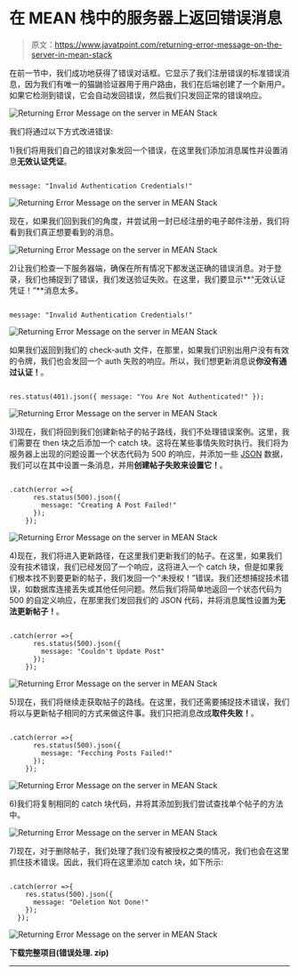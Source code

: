 # 在 MEAN 栈中的服务器上返回错误消息

> 原文：<https://www.javatpoint.com/returning-error-message-on-the-server-in-mean-stack>

在前一节中，我们成功地获得了错误对话框。它显示了我们注册错误的标准错误消息，因为我们有唯一的猫鼬验证器用于用户路由，我们在后端创建了一个新用户。如果它检测到错误，它会自动发回错误，然后我们只发回正常的错误响应。

![Returning Error Message on the server in MEAN Stack](img/ffc2397386112acd9512f99dcffc1eb1.png)

我们将通过以下方式改进错误:

1)我们将用我们自己的错误对象发回一个错误，在这里我们添加消息属性并设置消息**无效认证凭证**。

```

message: "Invalid Authentication Credentials!"

```

![Returning Error Message on the server in MEAN Stack](img/cbe03073328cbcba14d6cbfc1acd7057.png)

现在，如果我们回到我们的角度，并尝试用一封已经注册的电子邮件注册，我们将看到我们真正想要看到的消息。

![Returning Error Message on the server in MEAN Stack](img/59d6f31718590ccb416f4c7cee9ff04c.png)

2)让我们检查一下服务器端，确保在所有情况下都发送正确的错误消息。对于登录，我们也捕捉到了错误，我们发送验证失败。在这里，我们要显示**“无效认证凭证！”**消息太多。

```

message: "Invalid Authentication Credentials!"

```

![Returning Error Message on the server in MEAN Stack](img/c4628934b2776b6d83a83671d38f6346.png)

如果我们返回到我们的 check-auth 文件，在那里，如果我们识别出用户没有有效的令牌，我们也会发回一个 auth 失败的响应。所以，我们想更新消息说**你没有通过认证！**。

```

res.status(401).json({ message: "You Are Not Authenticated!" });

```

![Returning Error Message on the server in MEAN Stack](img/4434895e89cf45ebf934665ec8ea0d54.png)

3)现在，我们将回到我们创建新帖子的帖子路线，我们不处理错误案例。这里，我们需要在 then 块之后添加一个 catch 块。这将在某些事情失败时执行。我们将为服务器上出现的问题设置一个状态代码为 500 的响应，并添加一些 [JSON](https://www.javatpoint.com/json-tutorial) 数据，我们可以在其中设置一条消息，并用**创建帖子失败来设置它！**。

```

.catch(error =>{
      res.status(500).json({
        message: "Creating A Post Failed!"
      });
    });

```

![Returning Error Message on the server in MEAN Stack](img/59916227a5aab25f4ead074712c898fd.png)

4)现在，我们将进入更新路径，在这里我们更新我们的帖子。在这里，如果我们没有技术错误，我们已经发回了一个响应，这将进入一个 catch 块，但是如果我们根本找不到要更新的帖子，我们发回一个“未授权！”错误。我们还想捕捉技术错误，如数据库连接丢失或其他任何问题。然后我们将简单地返回一个状态代码为 500 的自定义响应，在那里我们发回我们的 JSON 代码，并将消息属性设置为**无法更新帖子！**。

```

.catch(error =>{
      res.status(500).json({
        message: "Couldn't Update Post"
      });
    });

```

![Returning Error Message on the server in MEAN Stack](img/0786a3500e37b34980a0d6a734684cf2.png)

5)现在，我们将继续走获取帖子的路线。在这里，我们还需要捕捉技术错误，我们将以与更新帖子相同的方式来做这件事。我们只把消息改成**取件失败！**。

```

.catch(error =>{
      res.status(500).json({
        message: "Fecching Posts Failed!"
      });
    });

```

![Returning Error Message on the server in MEAN Stack](img/8a2528090d721a00ab6c17f984bd0eb2.png)

6)我们将复制相同的 catch 块代码，并将其添加到我们尝试查找单个帖子的方法中。

![Returning Error Message on the server in MEAN Stack](img/e945f3bbc8ab52537a51258f63a3c681.png)

7)现在，对于删除帖子，我们处理了我们没有被授权之类的情况，我们也会在这里抓住技术错误。因此，我们将在这里添加 catch 块，如下所示:

```

.catch(error =>{
    res.status(500).json({
      message: "Deletion Not Done!"
    });
  });

```

![Returning Error Message on the server in MEAN Stack](img/0408c8fe2959b4a322ee4a6d90b4b448.png)

**下载完整项目(错误处理. zip)**

* * *